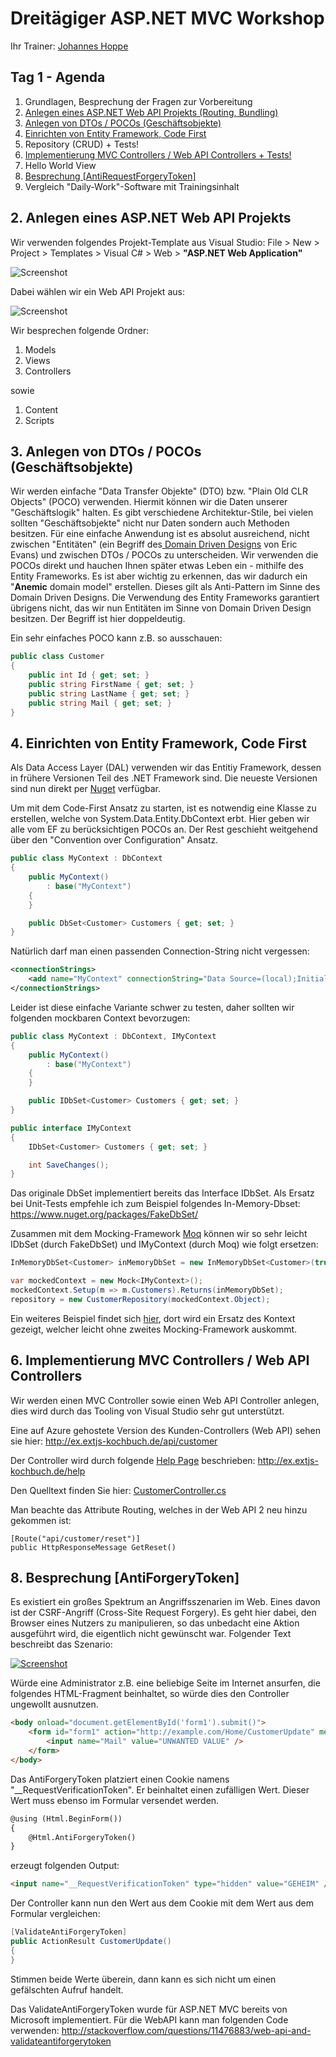 # Dreitägiger ASP.NET MVC Workshop
Ihr Trainer: [Johannes Hoppe](http://www.haushoppe-its.de)

## Tag 1 - Agenda

1. Grundlagen, Besprechung der Fragen zur Vorbereitung
2. [Anlegen eines ASP.NET Web API Projekts (Routing, Bundling)](#projekt)
3. [Anlegen von DTOs / POCOs (Geschäftsobjekte)](#poco)
4. [Einrichten von Entity Framework, Code First](ef)
5. Repository (CRUD) + Tests!
6. [Implementierung MVC Controllers / Web API Controllers + Tests!](#controller)
7. Hello World View
8. [Besprechung [AntiRequestForgeryToken]](#AntiForgeryToken)
9. Vergleich "Daily-Work"-Software mit Trainingsinhalt




<a name="projekt"></a>
## 2. Anlegen eines ASP.NET Web API Projekts

Wir verwenden folgendes Projekt-Template aus Visual Studio:
File > New > Project > Templates > Visual C# > Web > **"ASP.NET Web Application"**

![Screenshot](images/screenshot_01.png)

Dabei wählen wir ein Web API Projekt aus:

![Screenshot](images/screenshot_02.png)

Wir besprechen folgende Ordner:

1. Models
2. Views
3. Controllers

sowie

1. Content
2. Scripts


<a name="poco"></a>
## 3. Anlegen von DTOs / POCOs (Geschäftsobjekte)

Wir werden einfache "Data Transfer Objekte" (DTO) bzw. "Plain Old CLR Objects" (POCO) verwenden. Hiermit können wir die Daten unserer "Geschäftslogik" halten. Es gibt verschiedene Architektur-Stile, bei vielen sollten "Geschäftsobjekte" nicht nur Daten sondern auch Methoden besitzen. Für eine einfache Anwendung ist es absolut ausreichend, nicht zwischen "Entitäten" (ein Begriff des[ Domain Driven Designs](http://dddcommunity.org/) von Eric Evans) und zwischen DTOs / POCOs zu unterscheiden. Wir verwenden die POCOs direkt und hauchen Ihnen später etwas Leben ein - mithilfe des Entity Frameworks. Es ist aber wichtig zu erkennen, das wir dadurch ein "**Anemic** domain model" erstellen. Dieses gilt als Anti-Pattern im Sinne des Domain Driven Designs. Die Verwendung des Entity Frameworks garantiert übrigens nicht, das wir nun Entitäten im Sinne von Domain Driven Design besitzen. Der Begriff ist hier doppeldeutig.

Ein sehr einfaches POCO kann z.B. so ausschauen:

```csharp
public class Customer
{
    public int Id { get; set; }
    public string FirstName { get; set; }
    public string LastName { get; set; }
    public string Mail { get; set; }
}
```

<a name="ef"></a>
## 4. Einrichten von Entity Framework, Code First

Als Data Access Layer (DAL) verwenden wir das Entitiy Framework, dessen in frühere Versionen Teil des .NET Framework sind. Die neueste Versionen sind nun direkt per [Nuget](https://www.nuget.org/packages/entityframework) verfügbar. 

Um mit dem Code-First Ansatz zu starten, ist es notwendig eine Klasse zu erstellen, welche von System.Data.Entity.DbContext erbt. Hier geben wir alle vom EF zu berücksichtigen POCOs an. Der Rest geschieht weitgehend über den "Convention over Configuration" Ansatz.

```csharp
public class MyContext : DbContext 
{ 
    public MyContext() 
        : base("MyContext")
    {
    }

    public DbSet<Customer> Customers { get; set; } 
}

```

Natürlich darf man einen passenden Connection-String nicht vergessen:

```xml
<connectionStrings>
    <add name="MyContext" connectionString="Data Source=(local);Initial Catalog=TestDb;Integrated Security=SSPI;" providerName="System.Data.SqlClient" />
</connectionStrings>
```

Leider ist diese einfache Variante schwer zu testen, daher sollten wir folgenden mockbaren Context bevorzugen:


```csharp
public class MyContext : DbContext, IMyContext
{ 
    public MyContext() 
        : base("MyContext")
    {
    }

    public IDbSet<Customer> Customers { get; set; } 
}

public interface IMyContext
{
    IDbSet<Customer> Customers { get; set; }

    int SaveChanges();
}

```

Das originale DbSet implementiert bereits das Interface IDbSet.
Als Ersatz bei Unit-Tests empfehle ich zum Beispiel folgendes In-Memory-Dbset:
https://www.nuget.org/packages/FakeDbSet/

Zusammen mit dem Mocking-Framework [Moq](https://github.com/Moq/moq4) können wir so sehr leicht IDbSet (durch FakeDbSet) und IMyContext (durch Moq) wie folgt ersetzen:

```csharp
InMemoryDbSet<Customer> inMemoryDbSet = new InMemoryDbSet<Customer>(true);

var mockedContext = new Mock<IMyContext>();
mockedContext.Setup(m => m.Customers).Returns(inMemoryDbSet);
repository = new CustomerRepository(mockedContext.Object);

```

Ein weiteres Beispiel findet sich [hier](https://github.com/a-h/FakeDbSet/blob/master/Examples/Example.BusinessLogicTest/FakeDatabase.cs), dort wird ein Ersatz des Kontext gezeigt, welcher leicht ohne zweites Mocking-Framework auskommt.


<a name="controller"></a>
## 6. Implementierung MVC Controllers / Web API Controllers

Wir werden einen MVC Controller sowie einen Web API Controller anlegen, dies wird durch das Tooling von Visual Studio sehr gut unterstützt. 

Eine auf Azure gehostete Version des Kunden-Controllers (Web API) sehen sie hier:
http://ex.extjs-kochbuch.de/api/customer

Der Controller wird durch folgende [Help Page](http://www.asp.net/web-api/overview/creating-web-apis/creating-api-help-pages) beschrieben:
http://ex.extjs-kochbuch.de/help

Den Quelltext finden Sie hier:
[CustomerController.cs](https://github.com/JohannesHoppe/ExtJsKochbuch/blob/master/examples/Kochbuch/Controllers/CustomerController.cs)

Man beachte das Attribute Routing, welches in der Web API 2 neu hinzu gekommen ist:
```
[Route("api/customer/reset")]
public HttpResponseMessage GetReset()
```


<a name="AntiForgeryToken"></a>
## 8. Besprechung [AntiForgeryToken]

Es existiert ein großes Spektrum an Angriffsszenarien im Web.
Eines davon ist der CSRF-Angriff (Cross-Site Request Forgery). Es geht hier dabei, den Browser eines Nutzers zu manipulieren, so das unbedacht eine Aktion ausgeführt wird, die eigentlich nicht gewünscht war. Folgender Text beschreibt das Szenario:

[![Screenshot](images/hakin9.jpg)](http://blog.johanneshoppe.de/wp-content/uploads/2012/09/Sicherheit-von-Web-Anwendungen.pdf)

Würde eine Administrator z.B. eine beliebige Seite im Internet ansurfen, die folgendes HTML-Fragment beinhaltet, so würde dies den Controller ungewollt ausnutzen.

```html
<body onload="document.getElementById('form1').submit()">
    <form id="form1" action="http://example.com/Home/CustomerUpdate" method="post">
        <input name="Mail" value="UNWANTED VALUE" />
    </form>
</body>
```

Das AntiForgeryToken platziert einen Cookie namens "__RequestVerificationToken". Er beinhaltet einen zufälligen Wert. Dieser Wert muss ebenso im Formular versendet werden.

```html
@using (Html.BeginForm())
{
    @Html.AntiForgeryToken()
}
```

erzeugt folgenden Output:

```html
<input name="__RequestVerificationToken" type="hidden" value="GEHEIM" />
```

Der Controller kann nun den Wert aus dem Cookie mit dem Wert aus dem Formular vergleichen:
```csharp
[ValidateAntiForgeryToken]
public ActionResult CustomerUpdate()
{
}
```

Stimmen beide Werte überein, dann kann es sich nicht um einen gefälschten Aufruf handelt.

Das ValidateAntiForgeryToken wurde für ASP.NET MVC bereits von Microsoft implementiert.
Für die WebAPI kann man folgenden Code verwenden:
http://stackoverflow.com/questions/11476883/web-api-and-validateantiforgerytoken
